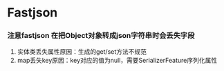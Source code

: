 # Fastjson

### 注意fastjson 在把Object对象转成json字符串时会丢失字段
1. 实体类丢失属性原因：生成的get/set方法不规范
2. map丢失key原因：key对应的值为null，需要SerializerFeature序列化属性
